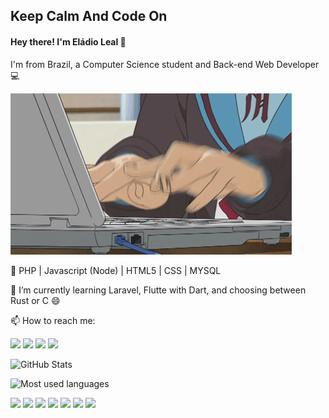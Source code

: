  ## Keep Calm And Code On
 #### Hey there! I'm Eládio Leal 👋


I'm from Brazil, a Computer Science student and Back-end Web Developer :computer: 

[<img src="./assets/coder.gif" />]()

:dart: PHP | Javascript (Node) | HTML5 | CSS | MYSQL

🔭  I’m currently learning Laravel, Flutte with Dart, and choosing between Rust or C 😄

📫 How to reach me:

 [<img src="https://img.shields.io/badge/LinkedIn-0077B5?style=for-the-badge&logo=linkedin&logoColor=white" />](https://www.linkedin.com/in/eladio-leal-alves-642779182/) [<img src = "https://img.shields.io/badge/instagram-%23E4405F.svg?&style=for-the-badge&logo=instagram&logoColor=white">](https://www.instagram.com/eladio_leal.php/) [<img src = "https://img.shields.io/badge/Stack_Overflow-FE7A16?style=for-the-badge&logo=stack-overflow&logoColor=white">]()
[<img src="https://img.shields.io/badge/Telegram-2CA5E0?style=for-the-badge&logo=telegram&logoColor=white" />]()


![GitHub Stats](https://github-readme-stats.vercel.app/api?username=eladiolink&hide_border=true&show_icons=true&include_all_commits=false&count_private=true&line_height=24&text_color=ffffff&icon_color=ffffff&bg_color=0,833ab4,5851db,405de6&title_color=ffffff)
     
![Most used languages](https://github-readme-stats.vercel.app/api/top-langs/?username=eladiolink&hide=html&hide_border=true&card_width=320&layout=compact&langs_count=4&text_color=ffffff&icon_color=ffffff&bg_color=0,833ab4,5851db,405de6&title_color=ffffff)

[<img src="https://img.shields.io/badge/PHP-777BB4?style=for-the-badge&logo=php&logoColor=white"/>]() [<img src="https://img.shields.io/badge/JavaScript-F7DF1E?style=for-the-badge&logo=javascript&logoColor=black" />]() [<img src="https://img.shields.io/badge/Laravel-FF2D20?style=for-the-badge&logo=laravel&logoColor=white" />]()  [<img src="https://img.shields.io/badge/MySQL-00000F?style=for-the-badge&logo=mysql&logoColor=white" />]() [<img src="https://img.shields.io/badge/Flutter-02569B?style=for-the-badge&logo=flutter&logoColor=white"/>]()
[<img src="https://img.shields.io/badge/Docker-2CA5E0?style=for-the-badge&logo=docker&logoColor=white" />]() [<img src="https://img.shields.io/badge/Linux-FCC624?style=for-the-badge&logo=linux&logoColor=black" />]()


<!--
**Eladiolink/Eladiolink** is a ✨ _special_ ✨ repository because its `README.md` (this file) appears on your GitHub profile.

Here are some ideas to get you started:

- 🔭 I’m currently working on ...
- 🌱 I’m currently learning ...
- 👯 I’m looking to collaborate on ...
- 🤔 I’m looking for help with ...
- 💬 Ask me about ...
- 📫 How to reach me: ...
- 😄 Pronouns: ...
- ⚡ Fun fact: ...
-->
